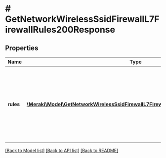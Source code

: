 # # GetNetworkWirelessSsidFirewallL7FirewallRules200Response

## Properties

Name | Type | Description | Notes
------------ | ------------- | ------------- | -------------
**rules** | [**\Meraki\Model\GetNetworkWirelessSsidFirewallL7FirewallRules200ResponseRulesInner[]**](GetNetworkWirelessSsidFirewallL7FirewallRules200ResponseRulesInner.md) | An ordered array of the firewall rules for this SSID (not including the local LAN access rule or the default rule). | [optional]

[[Back to Model list]](../../README.md#models) [[Back to API list]](../../README.md#endpoints) [[Back to README]](../../README.md)
